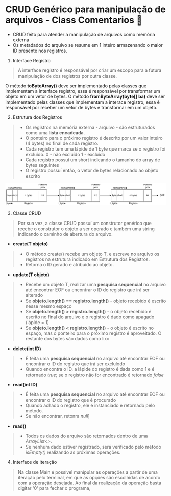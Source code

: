 # CRUD Genérico para manipulação de arquivos - Class Comentarios :rocket:

- CRUD feito para atender a manipulação de arquivos como memória externa
- Os metadados do arquivo se resume em 1 inteiro armazenando o maior ID presente nos registros.

1. Interface Registro
  > A interface registro é responsável por criar um escopo
  > para a futura manipulação de dos registros por outra classe.
  
  O método **toByteArray()** deve ser implementado pelas classes que implementam a interface registro,
  essa é responsável por transformar um objeto em um vetor de bytes.
  O método **fromByteArray(byte[] ba)** deve ser implementado pelas classes que implementam a interace registro,
  essa é responsável por receber um vetor de bytes e transformar em um objeto.  
  
2. Estrutura dos Registros
  > * Os registros na memória externa - arquivo - são estruturados como uma **lista encadeada**.
  > * O ponteiro para o próximo registro é descrito por um valor inteiro (4 bytes) no final de cada registro.
  > * Cada registro tem uma lápide de 1 byte que marca se o registro foi excluído. 0 - não excluído 1 - excluído
  > * Cada registro possuí um short indicando o tamanho do array de bytes seguintes
  > * O registro possuí então, o vetor de bytes relacionado ao objeto escrito
 
  ![Estrutura de um Registro](EstruturaReg.png)

3. Classe CRUD
  > Por sua vez, a classe CRUD possuí um construtor genérico que recebe o construtor o objeto a ser operado e também uma string
  > indicando o caminho de abertura do arquivo.
  
  * **create(T objeto)**
  > * O método create() recebe um objeto T, e escreve no arquivo os registros na estrutura indicado em Estrutura dos Registros. 
  > * Retorna o ID gerado e atribuído ao objeto.
  
  * **update(T objeto)**
  > * Recebe um objeto T, realizar uma **pesquisa sequencial** no arquivo até encontrar EOF ou encontrar o ID do registro que irá ser alterado
  > * Se **objeto.length() == registro.length()** - objeto recebido é escrito nesse mesmo espaço
  > * Se **objeto.length() > registro.length()** - o objeto recebido é escrito no final do arquivo e o registro é dado como apagado (lápide = 1)
  > * Se **objeto.length() < registro.length()** - o objeto é escrito no espaço, mas o ponteiro para o próximo registro é aproveitado. O restante dos bytes são dados como lixo
 
  * **delete(int ID)**
  > * É feita uma **pesquisa sequencial** no arquivo até encontrar EOF ou encontrar o ID do registro que irá ser excluíodo
  > * Quando encontra o ID, a lápide do registro é dada como 1 e é retornado *true*; se o registro não for encontrado é retornado *false*
  
  * **read(int ID)**
  > * É feita uma **pesquisa sequencial** no arquivo até encontrar EOF ou encontrar o ID do registro que é procurado
  > * Quando achado o registro, ele é instanciado e retornado pelo método.
  > * Se não encontrar, retonra *null*]
  
  * **read()** 
  > * Todos os dados do arquivo são retornados dentro de uma *ArrayList<>*.
  > * Se nenhum dado estiver registrado, será verificado pelo método *isEmpty()* realizando as próximas operações.

4. Interface de iteração
  > Na classe Main é possível manipular as operações a partir de uma iteração pelo terminal, em que as opções
  > são escolhidas de acordo com a operação desejada.
  > Ao final da realização da operação basta digitar '0' para fechar o programa,
  
